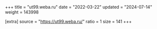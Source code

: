 +++
title = "ut99.weba.ru"
date = "2022-03-22"
updated = "2024-07-14"
weight = 143998

[extra]
source = "https://ut99.weba.ru/"
ratio = 1
size = 141
+++
